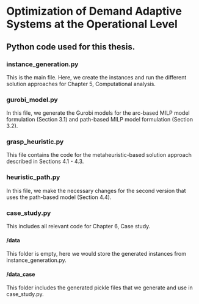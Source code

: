 # Optimization of Demand Adaptive Systems at the Operational Level
## Python code used for this thesis.



### instance_generation.py
This is the main file. Here, we create the instances and run the different solution approaches for Chapter 5, Computational analysis.

### gurobi_model.py
In this file, we generate the Gurobi models for the arc-based MILP model formulation (Section 3.1) and path-based MILP model formulation (Section 3.2).

### grasp_heuristic.py
This file contains the code for the metaheuristic-based solution approach described in Sections 4.1 - 4.3.

### heuristic_path.py
In this file, we make the necessary changes for the second version that uses the path-based model (Section 4.4).

### case_study.py
This includes all relevant code for Chapter 6, Case study.


#### /data
This folder is empty, here we would store the generated instances from instance_generation.py.

#### /data_case
This folder includes the generated pickle files that we generate and use in case_study.py.

